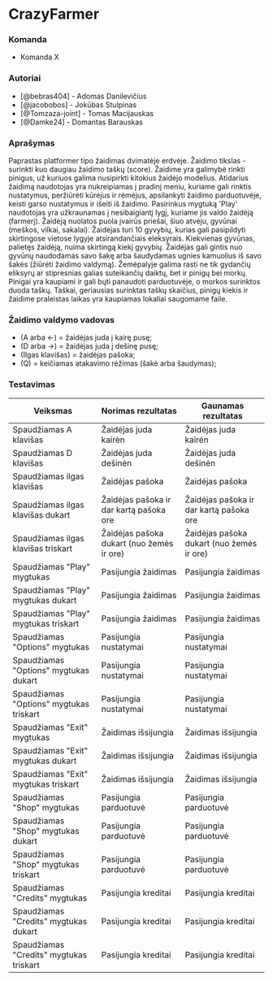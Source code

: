 # CrazyFarmer
### Komanda
* Komanda X

### Autoriai

* [@bebras404] - Adomas Danilevičius
* [@jacobobos] - Jokūbas Stulpinas
* [@Tomzaza-joint] - Tomas Macijauskas
* [@Damke24] - Domantas Barauskas

### Aprašymas

Paprastas platformer tipo žaidimas dvimatėje erdvėje. Žaidimo tikslas - surinkti kuo daugiau žaidimo taškų (score). Žaidime yra galimybė rinkti pinigus, už kuriuos galima nusipirkti kitokius žaidėjo modelius. 
Atidarius žaidimą naudotojas yra nukreipiamas į pradinį meniu, kuriame gali rinktis nustatymus, peržiūrėti kūrėjus ir rėmėjus, apsilankyti žaidimo parduotuvėje, keisti garso nustatymus ir išeiti iš žaidimo. Pasirinkus mygtuką 'Play' naudotojas yra užkraunamas į nesibaigiantį lygį, kuriame jis valdo žaidėją (farmerį). Žaidėją nuolatos puola įvairūs priešai, šiuo atvėju, gyvūnai (meškos, vilkai, sakalai).
Žaidėjas turi 10 gyvybių, kurias gali pasipildyti skirtingose vietose lygyje atsirandančiais eleksyrais. Kiekvienas gyvūnas, palietęs žaidėją, nuima skirtingą kiekį gyvybių. Žaidėjas gali gintis nuo gyvūnų naudodamas savo šakę arba šaudydamas ugnies kamuolius iš savo šakės (žiūrėti žaidimo valdymą). 
Žemėpalyje galima rasti ne tik gydančių eliksyrų ar stipresnias galias suteikančių daiktų, bet ir pinigų bei morkų. Pinigai yra kaupiami ir gali bųti panaudoti parduotuvėje, o morkos surinktos duoda taškų. Taškai, geriausias surinktas taškų skaičius, pinigų kiekis ir žaidime praleistas laikas yra kaupiamas lokaliai saugomame faile.

### Žaidimo valdymo vadovas
* (A arba <-) = žaidėjas juda į kairę pusę;
* (D arba ->) = žaidėjas juda į dešinę pusę;
* (Ilgas klavišas) = žaidėjas pašoka;
* (Q) = keičiamas atakavimo rėžimas (šakė arba šaudymas);

### Testavimas

| Veiksmas                                 | Norimas rezultatas                         | Gaunamas rezultatas                      |
|------------------------------------------|--------------------------------------------|------------------------------------------|
| Spaudžiamas A klavišas                   | Žaidėjas juda kairėn                       | Žaidėjas juda kairėn                     |
| Spaudžiamas D klavišas                   | Žaidėjas juda dešinėn                      | Žaidėjas juda dešinėn                    |
| Spaudžiamas ilgas klavišas               | Žaidėjas pašoka                            | Žaidėjas pašoka                          |
| Spaudžiamas ilgas klavišas dukart        | Žaidėjas pašoka ir dar kartą pašoka ore    | Žaidėjas pašoka ir dar kartą pašoka ore  |
| Spaudžiamas ilgas klavišas triskart      | Žaidėjas pašoka dukart (nuo žemės ir ore)  | Žaidėjas pašoka dukart (nuo žemės ir ore)|
| Spaudžiamas "Play" mygtukas              | Pasijungia žaidimas                        | Pasijungia žaidimas                      |
| Spaudžiamas "Play" mygtukas dukart       | Pasijungia žaidimas                        | Pasijungia žaidimas                      |
| Spaudžiamas "Play" mygtukas triskart     | Pasijungia žaidimas                        | Pasijungia žaidimas                      |
| Spaudžiamas "Options" mygtukas           | Pasijungia nustatymai                      | Pasijungia nustatymai                    |
| Spaudžiamas "Options" mygtukas dukart    | Pasijungia nustatymai                      | Pasijungia nustatymai                    |
| Spaudžiamas "Options" mygtukas triskart  | Pasijungia nustatymai                      | Pasijungia nustatymai                    |
| Spaudžiamas "Exit" mygtukas              | Žaidimas išsijungia                        | Žaidimas išsijungia                      |
| Spaudžiamas "Exit" mygtukas dukart       | Žaidimas išsijungia                        | Žaidimas išsijungia                      |
| Spaudžiamas "Exit" mygtukas triskart     | Žaidimas išsijungia                        | Žaidimas išsijungia                      |
| Spaudžiamas "Shop" mygtukas              | Pasijungia parduotuvė                      | Pasijungia parduotuvė                    |
| Spaudžiamas "Shop" mygtukas dukart       | Pasijungia parduotuvė                      | Pasijungia parduotuvė                    |
| Spaudžiamas "Shop" mygtukas triskart     | Pasijungia parduotuvė                      | Pasijungia parduotuvė                    |
| Spaudžiamas "Credits" mygtukas           | Pasijungia kreditai                        | Pasijungia kreditai                      |
| Spaudžiamas "Credits" mygtukas dukart    | Pasijungia kreditai                        | Pasijungia kreditai                      |
| Spaudžiamas "Credits" mygtukas triskart  | Pasijungia kreditai                        | Pasijungia kreditai                      |

